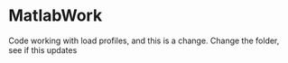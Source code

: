 # MatlabWork
Code working with load profiles, and this is a change.
Change the folder, see if this updates
